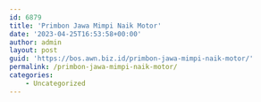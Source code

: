 ```yaml
---
id: 6879
title: 'Primbon Jawa Mimpi Naik Motor'
date: '2023-04-25T16:53:58+00:00'
author: admin
layout: post
guid: 'https://bos.awn.biz.id/primbon-jawa-mimpi-naik-motor/'
permalink: /primbon-jawa-mimpi-naik-motor/
categories:
    - Uncategorized
---
```


